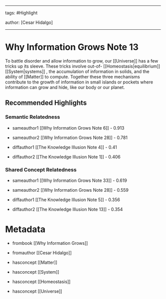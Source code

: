 




---

tags: #Highlight

author: [Cesar Hidalgo]

---
# Why Information Grows Note 13




To battle disorder and allow information to grow, our  [[Universe]]  has a few tricks up its sleeve. These tricks involve out-of- [[Homeostasis|equilibrium]]   [[System|systems]] , the accumulation of information in solids, and the ability of  [[Matter]]  to compute. Together these three mechanisms contribute to the growth of information in small islands or pockets where information can grow and hide, like our body or our planet.


## Recommended Highlights

### Semantic Relatedness


- sameauthor1 [[Why Information Grows Note 6]] - 0.913

- sameauthor2 [[Why Information Grows Note 28]] - 0.781

- diffauthor1 [[The Knowledge Illusion Note 4]] - 0.41

- diffauthor2 [[The Knowledge Illusion Note 1]] - 0.406
### Shared Concept Relatedness


- sameauthor1 [[Why Information Grows Note 33]] - 0.619

- sameauthor2 [[Why Information Grows Note 28]] - 0.559

- diffauthor1 [[The Knowledge Illusion Note 5]] - 0.356

- diffauthor2 [[The Knowledge Illusion Note 13]] - 0.354
# Metadata


- frombook [[Why Information Grows]]

- fromauthor [[Cesar Hidalgo]]

- hasconcept [[Matter]]

- hasconcept [[System]]

- hasconcept [[Homeostasis]]

- hasconcept [[Universe]]